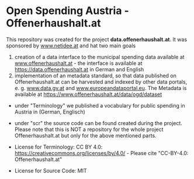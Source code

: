 # Open Spending Austria - Offenerhaushalt.at

This repository was created for the project **data.offenerhaushalt.at**. It was sponsored by www.netidee.at and hat two main goals
1. creation of a data interface to the municipal spending data available at www.offenerhaushalt.at - the interface is available at https://data.offenerhaushalt.at in German and English
2. implementation of an metadata standard, so that data published on Offenerhaushalt.at can be harvested and indexed by other data portals, e. g. www.data.gv.at and www.europeandataportal.eu. The Metadata is available at https://www.offenerhaushalt.at/data/ogd/dataset

* under "Terminology" we published a vocabulary for public spending in Austria in (German, Englisch)
* under "scr" the source code can be found created during the project. Please note that this is NOT a repository for the whole project Offenerhaushalt.at but only for the above mentioned parts. 

* License for Terminology: CC BY 4.0: https://creativecommons.org/licenses/by/4.0/ - Please cite "CC-BY-4.0: Offenerhaushalt.at"
* License for Source Code: MIT

